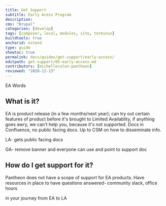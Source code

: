 ```yaml
---
title: Get Support
subtitle: Early Acess Program
description: 
cms: "Drupal"
categories: [develop]
tags: [composer, local, modules, site, terminus]
buildtools: true
anchorid: extend
type: guide
showtoc: true
permalink: docs/guides/get-support/early-access/
editpath: get-support/05-early-access.md
contributors: [michellecolon-pantheon]
reviewed: "2020-12-13"
---
```


EA Words

## What is it?

EA is product release (in a few months/next year); can try out certain features of product before it's brought to Limited Availablity, if anything goes awry, we can't help you, because it's not supported. Docs in Confluence, no public facing docs. Up to CSM on how to disseminate info.

LA- gets public facing docs

GA- remove banner and everyone can use and point to support doc

## How do I get support for it?

Pantheon does not have a scope of support for EA products. Have resources in place to have questions answered- community slack, office hours

in your journey from EA to LA